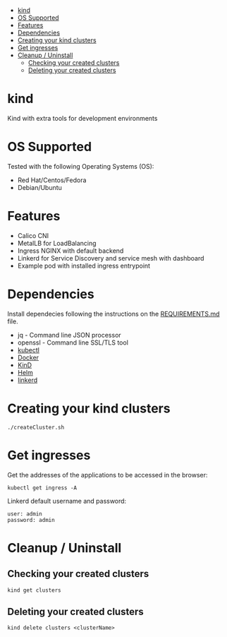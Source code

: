 <!-- TOC -->

- [kind](#kind)
- [OS Supported](#os-supported)
- [Features](#features)
- [Dependencies](#dependencies)
- [Creating your kind clusters](#creating-your-kind-clusters)
- [Get ingresses](#get-ingresses)
- [Cleanup / Uninstall](#cleanup--uninstall)
  - [Checking your created clusters](#checking-your-created-clusters)
  - [Deleting your created clusters](#deleting-your-created-clusters)

<!-- TOC -->

# kind

Kind with extra tools for development environments

# OS Supported

Tested with the following Operating Systems (OS):

* Red Hat/Centos/Fedora
* Debian/Ubuntu
# Features

* Calico CNI
* MetalLB for LoadBalancing
* Ingress NGINX with default backend
* Linkerd for Service Discovery and service mesh with dashboard
* Example pod with installed ingress entrypoint
# Dependencies

Install dependecies following the instructions on the [REQUIREMENTS.md](REQUIREMENTS.md) file.

* jq - Command line JSON processor
* openssl - Command line SSL/TLS tool
* [kubectl](https://kubernetes.io/docs/tasks/tools/install-kubectl/)
* [Docker](https://docs.docker.com/get-docker/)
* [KinD](https://kind.sigs.k8s.io/docs/user/quick-start/#installation)
* [Helm](https://helm.sh/docs/intro/install/#from-script)
* [linkerd](https://linkerd.io/docs/latest/install/)

# Creating your kind clusters

```shell
./createCluster.sh
```

# Get ingresses

Get the addresses of the applications to be accessed in the browser:

```shell
kubectl get ingress -A
```

Linkerd default username and password:

```shell
user: admin
password: admin
```

# Cleanup / Uninstall

## Checking your created clusters

```shell
kind get clusters
```
## Deleting your created clusters

```shell
kind delete clusters <clusterName>
```
